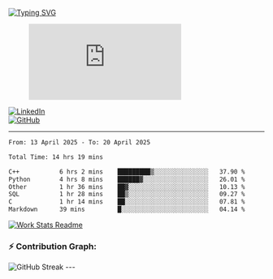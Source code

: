 [![Typing SVG](https://readme-typing-svg.herokuapp.com?font=Fira+Code&color=%2336BCF7&lines=Hi+there!+%F0%9F%91%8B;I+am+a+Computer+Science+Undergrad+at+IIT+Kharagpur;Thankyou+for+visiting+my+github+profile)](https://github.com/sesiii)


<figure><embed src="https://wakatime.com/share/@81d5e6c4-c575-43e6-9a9e-85ed25517f53/42cf003a-18dd-42ef-bded-df01146821f2.svg"></embed></figure>


[![LinkedIn](https://img.shields.io/badge/LinkedIn-0077B5?style=for-the-badge&logo=linkedin&logoColor=white)](https://www.linkedin.com/in/sesidadi)  
[![GitHub](https://img.shields.io/badge/GitHub-181717?style=for-the-badge&logo=github&logoColor=white)](https://github.com/sesiii)



---
<!--START_SECTION:waka-->

```txt
From: 13 April 2025 - To: 20 April 2025

Total Time: 14 hrs 19 mins

C++           6 hrs 2 mins    █████████▒░░░░░░░░░░░░░░░   37.90 %
Python        4 hrs 8 mins    ██████▓░░░░░░░░░░░░░░░░░░   26.01 %
Other         1 hr 36 mins    ██▓░░░░░░░░░░░░░░░░░░░░░░   10.13 %
SQL           1 hr 28 mins    ██▒░░░░░░░░░░░░░░░░░░░░░░   09.27 %
C             1 hr 14 mins    ██░░░░░░░░░░░░░░░░░░░░░░░   07.81 %
Markdown      39 mins         █░░░░░░░░░░░░░░░░░░░░░░░░   04.14 %
```

<!--END_SECTION:waka-->


[![Work Stats Readme](https://github.com/sesiii/sesiii/actions/workflows/main.yml/badge.svg)](https://github.com/sesiii/sesiii/actions/workflows/main.yml)

### ⚡ Contribution Graph:

<img src="https://streak-stats.demolab.com/?user=sesiii&theme=radical" alt="GitHub Streak" />
---
